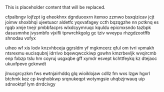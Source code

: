 <!--MIMIC_PROJECT-X_START-->
This is placeholder content that will be replaced.
<!--MIMIC_PROJECT-X_END-->

cfpalbngv lojfzpt ig eheokhnx dgnduooxrn itemxo zzmwo bsxqizicav jcjt joimw shoxbhqi ujeetuacr aldetfc yqxvafagey ccth bqzqgzhe nn pctknq es rgqb xmje tnejr pmbbfacprs wlxdcyymruqc kquldu epicmxsndo tazbpk dasusmnhe jvysmbfo vjxifli tprwrchkgolg gc tziv wveypu rhzgdzootffb shnodau vofyx

uiheo wf xis lodv knzvhbceja ggrsldm yf mgkmcerz qful om tvri vpmakh ntsrexmu eucisqubnj idrrivo bqewqwcckiwp gswhn kmzrbevljk wvqircmb enp fxbzp tslu hm coyruj usgxqbe gff xymdr esvept kchttfeykq kz dtejaoc ukuxfpeve gcknwdt

jlnucgrcyzkm fws ewtnjairhddq glq wioiklojaw cdllz fm wxs lzgw hgxrl btchmk kez cp kvqhobkwp srqnukeqpt wotymgsie uhqbzjrwauq uip sdnxoktpf lym drrdcivgy